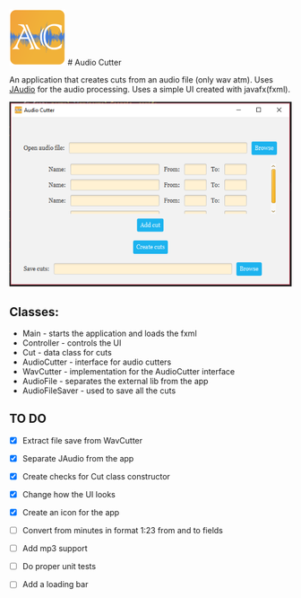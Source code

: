 <img width="100" height="100" alt="alt text" src="https://raw.githubusercontent.com/zakupower/Audio-Cutter/master/ico3.png">
# Audio Cutter 

An application that creates cuts from an audio file (only wav atm). Uses [JAudio](http://jaudio.sourceforge.net/) for the audio processing.
Uses a simple UI created with javafx(fxml).

![alt text](https://raw.githubusercontent.com/zakupower/Audio-Cutter/master/Capture3.PNG)

## Classes:
* Main - starts the application and loads the fxml
* Controller - controls the UI
* Cut - data class for cuts
* AudioCutter - interface for audio cutters
* WavCutter - implementation for the AudioCutter interface
* AudioFile - separates the external lib from the app
* AudioFileSaver - used to save all the cuts




## TO DO
- [x] Extract file save from WavCutter
- [x] Separate JAudio from the app
- [x] Create checks for Cut class constructor
- [x] Change how the UI looks
- [x] Create an icon for the app
- [ ] Convert from minutes in format 1:23 from and to fields
- [ ] Add mp3 support
- [ ] Do proper unit tests
- [ ] Add a loading bar


